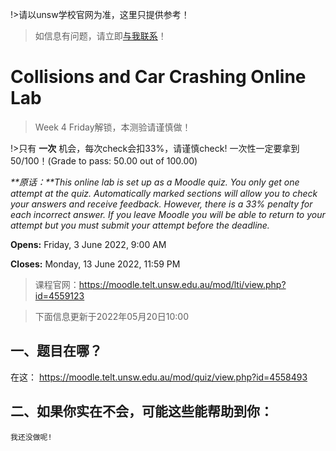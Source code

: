 !>请以unsw学校官网为准，这里只提供参考！ 

>如信息有问题，请立即[与我联系](/help/?关于我)！

# Collisions and Car Crashing Online Lab


>Week 4 Friday解锁，本测验请谨慎做！

!>只有 **一次** 机会，每次check会扣33%，请谨慎check! 一次性一定要拿到50/100！(Grade to pass: 50.00 out of 100.00)

_**原话：**This online lab is set up as a Moodle quiz. You only get one attempt at the quiz. Automatically marked sections will allow you to check your answers and receive feedback. However, there is a 33% penalty for each incorrect answer. If you leave Moodle you will be able to return to your attempt but you must submit your attempt before the deadline._


  **Opens:** Friday, 3 June 2022, 9:00 AM
  
  **Closes:** Monday, 13 June 2022, 11:59 PM


>课程官网：https://moodle.telt.unsw.edu.au/mod/lti/view.php?id=4559123

>下面信息更新于2022年05月20日10:00

## 一、题目在哪？

  在这： https://moodle.telt.unsw.edu.au/mod/quiz/view.php?id=4558493




## 二、如果你实在不会，可能这些能帮助到你：

 `我还没做呢!`